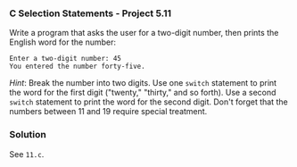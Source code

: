 ### C Selection Statements - Project 5.11

Write a program that asks the user for a two-digit number, then prints the English word for the number:

```
Enter a two-digit number: 45
You entered the number forty-five.
```

*Hint*: Break the number into two digits. Use one `switch` statement to print the word for the first digit ("twenty," "thirty," and so forth). 
Use a second `switch` statement to print the word for the second digit. Don't forget that the numbers between 11 and 19 require special treatment.

### Solution

See `11.c`.